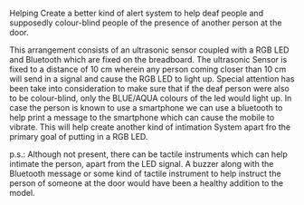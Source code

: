 Helping Create a better kind of alert system to help deaf people and supposedly colour-blind people of the presence of another person at 
the door.


This arrangement consists of an ultrasonic sensor coupled with a RGB LED and Bluetooth which are fixed on the breadboard. The ultrasonic Sensor is fixed to a distance of 10 cm wherein any person coming closer than 10 cm will send in a signal and cause the RGB LED to light up. Special attention has been take into consideration to make sure that if the deaf person were also to be colour-blind, only the BLUE/AQUA colours of the led would light up. In case the person is known to use a smartphone we can use a bluetooth to help print a message to the smartphone which can cause the mobile to vibrate. This will help create another kind of intimation System apart fro  the primary goal of putting in a RGB LED.


p.s.: Although not present, there can be tactile instruments which can help intimate the person, apart from the LED signal. A buzzer along with the Bluetooth message or some kind of tactile instrument to help instruct the person of someone at the door would have been a healthy addition to the model.
